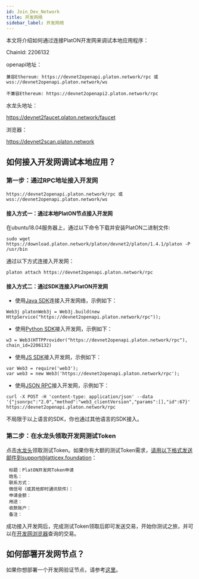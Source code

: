```yaml
---
id: Join_Dev_Network
title: 开发网络
sidebar_label: 开发网络
---
```



本文将介绍如何通过连接PlatON开发网来调试本地应用程序：


ChainId: 2206132

openapi地址：

```
兼容Ethereum: https://devnet2openapi.platon.network/rpc 或 wss://devnet2openapi.platon.network/ws

不兼容Ethereum: https://devnet2openapi2.platon.network/rpc
```

水龙头地址：

https://devnet2faucet.platon.network/faucet

浏览器：

https://devnet2scan.platon.network


## 如何接入开发网调试本地应用？

### **第一步：通过RPC地址接入开发网**

```
https://devnet2openapi.platon.network/rpc 或 wss://devnet2openapi.platon.network/ws
```

#### 接入方式一：通过本地PlatON节点接入开发网

在ubuntu18.04服务器上，通过以下命令下载并安装PlatON二进制文件:

```
sudo wget https://download.platon.network/platon/devnet2/platon/1.4.1/platon -P /usr/bin    
```

通过以下方式连接入开发网：

```
platon attach https://devnet2openapi.platon.network/rpc
```

#### 接入方式二：通过SDK连接入PlatON开发网

- 使用[Java SDK](/docs/zh-CN/Java_SDK)连接入开发网络，示例如下：
```
Web3j platonWeb3j = Web3j.build(new HttpService("https://devnet2openapi.platon.network/rpc"));
```
- 使用[Python SDK](/docs/zh-CN/Python_SDK)接入开发网，示例如下：
```
w3 = Web3(HTTPProvider("https://devnet2openapi.platon.network/rpc"), chain_id=2206132)
```
- 使用[JS SDK](/docs/zh-CN/JS_SDK)接入开发网，示例如下：
```
var Web3 = require('web3');
var web3 = new Web3('https://devnet2openapi.platon.network/rpc');
```
- 使用[JSON RPC](/docs/zh-CN/Json_Rpc)接入开发网，示例如下：
```
curl -X POST -H 'content-type: application/json' --data '{"jsonrpc":"2.0","method":"web3_clientVersion","params":[],"id":67}' https://devnet2openapi.platon.network/rpc
```

不局限于以上语言的SDK，你也通过其他语言的SDK接入。

### **第二步：在水龙头领取开发网测试Token**

点击[水龙头](https://devnet2faucet.platon.network/faucet)领取测试Token。如果你有大额的测试Token需求，请用以下格式发送邮件到support@latticex.foundation：
```
 标题：PlatON开发网Token申请
 姓名：
 联系方式：
 微信号（或其他即时通讯软件）：
 申请金额：
 用途：
 收款账户：
 备注：
```

成功接入开发网后，完成测试Token领取后即可发送交易，开始你测试之旅，并可以在[开发网浏览器](https://devnet2scan.platon.network)查询的交易。

## 如何部署开发网节点？

如果你想部署一个开发网验证节点，请参考[这里](/docs/zh-CN/Become_PlatON_Dev_Verification)。









